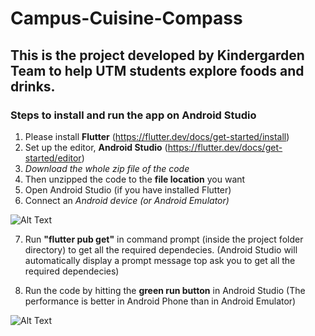 # Campus-Cuisine-Compass
## This is the project developed by Kindergarden Team to help UTM students explore foods and drinks.
### Steps to install and run the app on Android Studio
1.  Please install **Flutter** (https://flutter.dev/docs/get-started/install)
2.  Set up the editor, **Android Studio** (https://flutter.dev/docs/get-started/editor)
3.  *Download the whole zip file of the code*
4.  Then unzipped the code to the **file location** you want
5.  Open Android Studio (if you have installed Flutter)
6.  Connect an *Android device (or Android Emulator)*

![Alt Text](https://lh6.googleusercontent.com/CGDqA9mQOo8XfSrOwx-DaYC41w843WLDXbS_jN9Fp96JNU1NeukNUCZ5qm3tZNnvn8J08bv0gzpP3p0gAIP4c2tZUCa8U2S5Ef_hpkbIwUjgn4uksrg7iQcZZH0atsu1AkExcjSZ)

7. Run **"flutter pub get"** in command prompt (inside the project folder directory) to get all the required dependecies. (Android Studio will automatically display a prompt message top ask you to get all the required dependecies)

7. Run the  code by hitting the **green run button** in Android Studio (The performance is better in Android Phone than in Android Emulator)

![Alt Text](https://i.stack.imgur.com/CSKBM.png)


